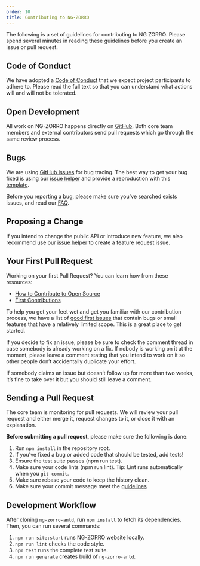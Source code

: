 ```yaml
---
order: 10
title: Contributing to NG-ZORRO
---
```


The following is a set of guidelines for contributing to NG ZORRO. Please spend several minutes in reading these guidelines before you create an issue or pull request.

## Code of Conduct

We have adopted a [Code of Conduct](https://github.com/NG-ZORRO/ng-zorro-antd/blob/master/CODE_OF_CONDUCT.md) that we expect project participants to adhere to. Please read the full text so that you can understand what actions will and will not be tolerated.

## Open Development

All work on NG-ZORRO happens directly on [GitHub](https://github.com/NG-ZORRO/ng-zorro-antd). Both core team members and external contributors send pull requests which go through the same review process.

## Bugs

We are using [GitHub Issues](https://github.com/NG-ZORRO/ng-zorro-antd/issues) for bug tracing. The best way to get your bug fixed is using our [issue helper](https://ng.ant.design/issue-helper/#/en) and provide a reproduction with this [template](https://stackblitz.com/edit/ng-zorro-antd-start).

Before you reporting a bug, please make sure you've searched exists issues, and read our [FAQ](docs/faq/en).

## Proposing a Change

If you intend to change the public API or introduce new feature, we also recommend use our [issue helper](https://ng.ant.design/issue-helper/#/en) to create a feature request issue.

## Your First Pull Request

Working on your first Pull Request? You can learn how from these resources:

* [How to Contribute to Open Source](https://opensource.guide/how-to-contribute/)
* [First Contributions](https://github.com/firstcontributions/first-contributions)

To help you get your feet wet and get you familiar with our contribution process, we have a list of [good first issues](https://github.com/NG-ZORRO/ng-zorro-antd/labels/good%20first%20issue) that contain bugs or small features that have a relatively limited scope. This is a great place to get started.

If you decide to fix an issue, please be sure to check the comment thread in case somebody is already working on a fix. If nobody is working on it at the moment, please leave a comment stating that you intend to work on it so other people don’t accidentally duplicate your effort.

If somebody claims an issue but doesn’t follow up for more than two weeks, it’s fine to take over it but you should still leave a comment.

## Sending a Pull Request

The core team is monitoring for pull requests. We will review your pull request and either merge it, request changes to it, or close it with an explanation.

**Before submitting a pull request**, please make sure the following is done:

1. Run `npm install` in the repository root.
2. If you’ve fixed a bug or added code that should be tested, add tests!
3. Ensure the test suite passes (npm run test).
4. Make sure your code lints (npm run lint). Tip: Lint runs automatically when you `git commit`.
5. Make sure rebase your code to keep the history clean.
6. Make sure your commit message meet the [guidelines](https://github.com/NG-ZORRO/ng-zorro-antd/blob/master/CONTRIBUTING.md#-commit-message-guidelines)

## Development Workflow

After cloning `ng-zorro-antd`, run `npm install` to fetch its dependencies. Then, you can run several commands:

1. `npm run site:start` runs NG-ZORRO website locally.
2. `npm run lint` checks the code style.
3. `npm test` runs the complete test suite.
4. `npm run generate` creates build of `ng-zorro-antd`.
